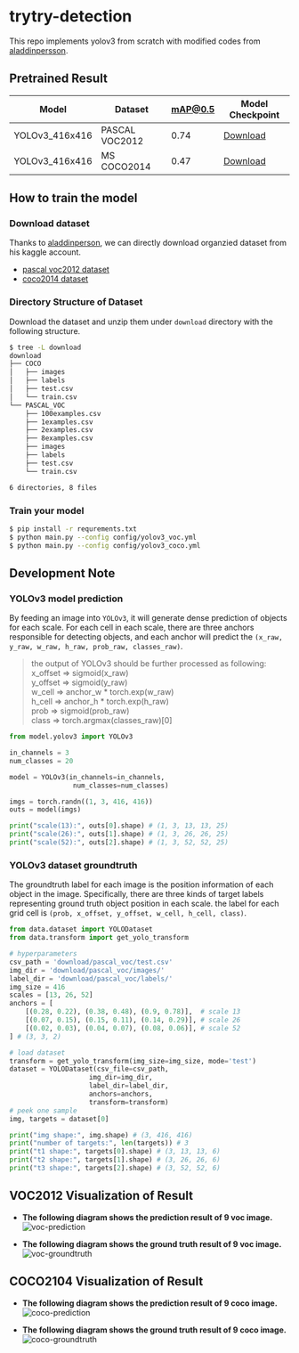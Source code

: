 # trytry-detection

This repo implements yolov3 from scratch with modified codes from [aladdinpersson](https://github.com/aladdinpersson/Machine-Learning-Collection/tree/master/ML/Pytorch/object_detection/YOLOv3).

## Pretrained Result
| Model           | Dataset        | mAP@0.5 | Model Checkpoint                                                               |
|-----------------|----------------|---------|--------------------------------------------------------------------------------|
| YOLOv3\_416x416 | PASCAL VOC2012 | 0.74    | [Download](https://www.dropbox.com/s/7gtcjbxnk012k3h/yolov3_voc2012.pth?dl=0)  |
| YOLOv3\_416x416 | MS COCO2014    | 0.47    | [Download](https://www.dropbox.com/s/rdaztvk7ap46f1i/yolov3_coco2014.pth?dl=0) |

## How to train the model
### Download dataset
Thanks to [aladdinperson](https://github.com/aladdinpersson), we can directly download organzied dataset from his kaggle account.
- [pascal voc2012 dataset](https://www.kaggle.com/aladdinpersson/pascal-voc-dataset-used-in-yolov3-video)
- [coco2014 dataset](https://www.kaggle.com/dataset/79abcc2659dc745fddfba1864438afb2fac3fabaa5f37daa8a51e36466db101e)

### Directory Structure of Dataset
Download the dataset and unzip them under `download` directory with the following structure.
```bash
$ tree -L download
download
├── COCO
│   ├── images
│   ├── labels
│   ├── test.csv
│   └── train.csv
└── PASCAL_VOC
    ├── 100examples.csv
    ├── 1examples.csv
    ├── 2examples.csv
    ├── 8examples.csv
    ├── images
    ├── labels
    ├── test.csv
    └── train.csv

6 directories, 8 files
```

### Train your model
```bash
$ pip install -r requrements.txt
$ python main.py --config config/yolov3_voc.yml
$ python main.py --config config/yolov3_coco.yml
```

## Development Note
### YOLOv3 model prediction
By feeding an image into `YOLOv3`, it will generate dense prediction of objects for each scale. For each cell in each scale, there are three anchors responsible for detecting objects, and each anchor will predict the `(x_raw, y_raw, w_raw, h_raw, prob_raw, classes_raw)`.
> the output of YOLOv3 should be further processed as following:  
> x\_offset => sigmoid(x\_raw)  
> y\_offset => sigmoid(y\_raw)  
> w\_cell => anchor\_w * torch.exp(w\_raw)  
> h\_cell => anchor\_h * torch.exp(h\_raw)  
> prob => sigmoid(prob\_raw)  
> class => torch.argmax(classes\_raw)[0]
```python
from model.yolov3 import YOLOv3

in_channels = 3
num_classes = 20

model = YOLOv3(in_channels=in_channels,
                num_classes=num_classes)

imgs = torch.randn((1, 3, 416, 416))
outs = model(imgs)

print("scale(13):", outs[0].shape) # (1, 3, 13, 13, 25)
print("scale(26):", outs[1].shape) # (1, 3, 26, 26, 25)
print("scale(52):", outs[2].shape) # (1, 3, 52, 52, 25)
```

### YOLOv3 dataset groundtruth
The groundtruth label for each image is the position information of each object in the image. Specifically, there are three kinds of target labels representing ground truth object position in each scale. the label for each grid cell is `(prob, x_offset, y_offset, w_cell, h_cell, class)`.
```python
from data.dataset import YOLODataset
from data.transform import get_yolo_transform

# hyperparameters
csv_path = 'download/pascal_voc/test.csv'
img_dir = 'download/pascal_voc/images/'
label_dir = 'download/pascal_voc/labels/'
img_size = 416
scales = [13, 26, 52]
anchors = [
    [(0.28, 0.22), (0.38, 0.48), (0.9, 0.78)],  # scale 13
    [(0.07, 0.15), (0.15, 0.11), (0.14, 0.29)], # scale 26
    [(0.02, 0.03), (0.04, 0.07), (0.08, 0.06)], # scale 52
] # (3, 3, 2)

# load dataset
transform = get_yolo_transform(img_size=img_size, mode='test')
dataset = YOLODataset(csv_file=csv_path,
                    img_dir=img_dir,
                    label_dir=label_dir,
                    anchors=anchors,
                    transform=transform)
# peek one sample
img, targets = dataset[0]

print("img shape:", img.shape) # (3, 416, 416)
print("number of targets:", len(targets)) # 3
print("t1 shape:", targets[0].shape) # (3, 13, 13, 6)
print("t2 shape:", targets[1].shape) # (3, 26, 26, 6)
print("t3 shape:", targets[2].shape) # (3, 52, 52, 6)
```

## VOC2012 Visualization of Result
- **The following diagram shows the prediction result of 9 voc image.**
![voc-prediction](https://i.imgur.com/yEUEfnP.png)

- **The following diagram shows the ground truth result of 9 voc image.**
![voc-groundtruth](https://i.imgur.com/CNk5zdR.png)

## COCO2104 Visualization of Result
- **The following diagram shows the prediction result of 9 coco image.**
![coco-prediction](https://i.imgur.com/SHkvzxF.png)

- **The following diagram shows the ground truth result of 9 coco image.**
![coco-groundtruth](https://i.imgur.com/9Cpzq4x.png)
